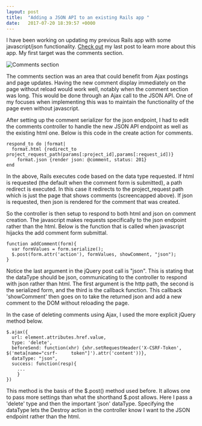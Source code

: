 ```yaml
---
layout: post
title:  "Adding a JSON API to an existing Rails app "
date:   2017-07-20 18:39:57 +0000
---
```



I have been working on updating my previous Rails app with some javascript/json functionality. [Check out](https://andrewjford.github.io/2017/07/04/auditrequest/) my last post to learn more about this app. My first target was the comments section.

![Comments section](https://i.imgbox.com/xUeFUIOl.png)

The comments section was an area that could benefit from Ajax postings and page updates. Having the new comment display immediately on the page without reload would work well, notably when the comment section was long. This would be done through an Ajax call to the JSON API. One of my focuses when implementing this was to maintain the functionality of the page even without javascript.

After setting up the comment serializer for the json endpoint, I had to edit the comments controller to handle the new JSON API endpoint as well as the existing html one. Below is this code in the create action for comments.

```
respond_to do |format|
  format.html {redirect_to project_request_path(params[:project_id],params[:request_id])}
	format.json {render json: @comment, status: 201}
end
```

In the above, Rails executes code based on the data type requested. If html is requested (the default when the comment form is submitted), a path redirect is executed. In this case it redirects to the project_request path which is just the page that shows comments (screencapped above). If json is requested, then json is rendered for the comment that was created.

So the controller is then setup to respond to both html and json on comment creation. The javascript makes requests specifically to the json endpoint rather than the html. Below is the function that is called when javascript hijacks the add comment form submittal.

```
function addComment(form){
  var formValues = form.serialize();
  $.post(form.attr('action'), formValues, showComment, "json");
}
```

Notice the last argument in the jQuery post call is "json". This is stating that the dataType should be json, communicating to the controller to respond with json rather than html. The first argument is the http path, the second is the serialized form, and the third is the callback function. This callback 'showComment' then goes on to take the returned json and add a new comment to the DOM without reloading the page.

In the case of deleting comments using Ajax, I used the more explicit jQuery method below.

```
$.ajax({
  url: element.attributes.href.value,
  type: 'delete',
  beforeSend: function(xhr) {xhr.setRequestHeader('X-CSRF-Token', $('meta[name="csrf-     token"]').attr('content'))},
  dataType: "json",
  success: function(resp){
    ...
	}
})
```

This method is the basis of the $.post() method used before. It allows one to pass more settings than what the shorthand $.post allows. Here I pass a 'delete' type and then the important 'json' dataType. Specifying the dataType lets the Destroy action in the controller know I want to the JSON endpoint rather than the html.
